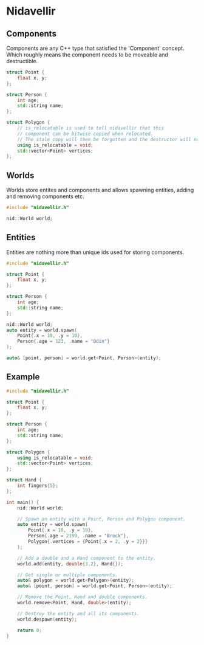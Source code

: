 # Nidavellir

## Components
Components are any C++ type that satisfied the 'Component' concept. Which roughly means the component needs to be moveable and destructible.
```cpp
struct Point {
    float x, y;
};

struct Person {
    int age;
    std::string name;
};

struct Polygon {
    // is_relocatable is used to tell nidavellir that this
    // component can be bitwise-copied when relocated.
    // The stale copy will then be forgotten and the destructor will not be called.
    using is_relocatable = void;
    std::vector<Point> vertices;
};
```

## Worlds
Worlds store entites and components and allows spawning entities, adding and removing components etc.
```cpp
#include "nidavellir.h"

nid::World world;
```

## Entities
Entities are nothing more than unique ids used for storing components.
```cpp
#include "nidavellir.h"

struct Point {
    float x, y;
};

struct Person {
    int age;
    std::string name;
};

nid::World world;
auto entity = world.spawn(
    Point{.x = 10, .y = 10},
    Person{.age = 123, .name = "Odin"}
);

auto& [point, person] = world.get<Point, Person>(entity);
```

## Example
```cpp
#include "nidavellir.h"

struct Point {
    float x, y;
};

struct Person {
    int age;
    std::string name;
};

struct Polygon {
    using is_relocatable = void;
    std::vector<Point> vertices;
};

struct Hand {
    int fingers{5};
};

int main() {
    nid::World world;

    // Spawn an entity with a Point, Person and Polygon component.
    auto entity = world.spawn(
        Point{.x = 10, .y = 10},
        Person{.age = 2199, .name = "Brock"},
        Polygon{.vertices = {Point{.x = 2, .y = 2}}}
    );

    // Add a double and a Hand component to the entity.
    world.add(entity, double{3.2}, Hand{});

    // Get single or multiple components.
    auto& polygon = world.get<Polygon>(entity);
    auto& [point, person] = world.get<Point, Person>(entity);

    // Remove the Point, Hand and double components.
    world.remove<Point, Hand, double>(entity);

    // Destroy the entity and all its components.
    world.despawn(entity);

    return 0;
}


```
